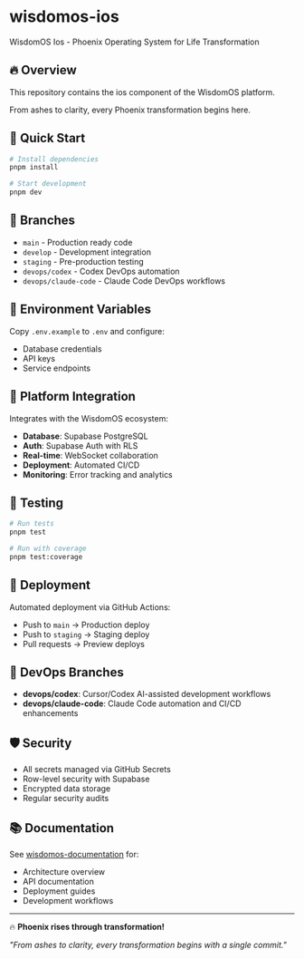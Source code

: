 # wisdomos-ios

WisdomOS Ios - Phoenix Operating System for Life Transformation

## 🔥 Overview
This repository contains the ios component of the WisdomOS platform.

From ashes to clarity, every Phoenix transformation begins here.

## 🚀 Quick Start
```bash
# Install dependencies
pnpm install

# Start development
pnpm dev
```

## 🌿 Branches
- `main` - Production ready code
- `develop` - Development integration
- `staging` - Pre-production testing
- `devops/codex` - Codex DevOps automation
- `devops/claude-code` - Claude Code DevOps workflows

## 🔐 Environment Variables
Copy `.env.example` to `.env` and configure:
- Database credentials
- API keys
- Service endpoints

## 📱 Platform Integration
Integrates with the WisdomOS ecosystem:
- **Database**: Supabase PostgreSQL
- **Auth**: Supabase Auth with RLS
- **Real-time**: WebSocket collaboration  
- **Deployment**: Automated CI/CD
- **Monitoring**: Error tracking and analytics

## 🧪 Testing
```bash
# Run tests
pnpm test

# Run with coverage
pnpm test:coverage
```

## 🚀 Deployment
Automated deployment via GitHub Actions:
- Push to `main` → Production deploy
- Push to `staging` → Staging deploy
- Pull requests → Preview deploys

## 🔧 DevOps Branches
- **devops/codex**: Cursor/Codex AI-assisted development workflows
- **devops/claude-code**: Claude Code automation and CI/CD enhancements

## 🛡️ Security
- All secrets managed via GitHub Secrets
- Row-level security with Supabase
- Encrypted data storage
- Regular security audits

## 📚 Documentation
See [wisdomos-documentation](https://github.com/presidentanderson/wisdomos-documentation) for:
- Architecture overview
- API documentation  
- Deployment guides
- Development workflows

---

🔥 **Phoenix rises through transformation!**

*"From ashes to clarity, every transformation begins with a single commit."*
